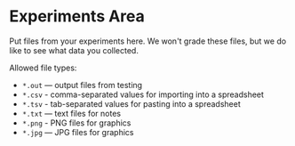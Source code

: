 # Experiments Area

Put files from your experiments here. We won't grade these files, but we
do like to see what data you collected.

Allowed file types:

* `*.out` — output files from testing
* `*.csv` - comma-separated values for importing into a spreadsheet
* `*.tsv` - tab-separated values for pasting into a spreadsheet
* `*.txt` — text files for notes
* `*.png` - PNG files for graphics
* `*.jpg` — JPG files for graphics
